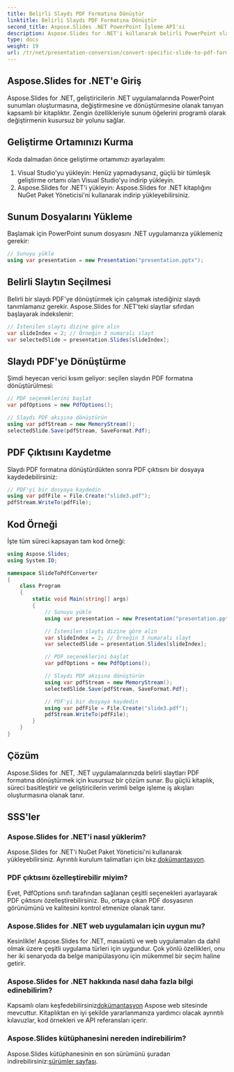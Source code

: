 ```yaml
---
title: Belirli Slaydı PDF Formatına Dönüştür
linktitle: Belirli Slaydı PDF Formatına Dönüştür
second_title: Aspose.Slides .NET PowerPoint İşleme API'si
description: Aspose.Slides for .NET'i kullanarak belirli PowerPoint slaytlarını PDF formatına nasıl dönüştüreceğinizi öğrenin. Kod örnekleri içeren adım adım kılavuz.
type: docs
weight: 19
url: /tr/net/presentation-conversion/convert-specific-slide-to-pdf-format/
---
```


## Aspose.Slides for .NET'e Giriş

Aspose.Slides for .NET, geliştiricilerin .NET uygulamalarında PowerPoint sunumları oluşturmasına, değiştirmesine ve dönüştürmesine olanak tanıyan kapsamlı bir kitaplıktır. Zengin özellikleriyle sunum öğelerini programlı olarak değiştirmenin kusursuz bir yolunu sağlar.

## Geliştirme Ortamınızı Kurma

Koda dalmadan önce geliştirme ortamımızı ayarlayalım:

1. Visual Studio'yu yükleyin: Henüz yapmadıysanız, güçlü bir tümleşik geliştirme ortamı olan Visual Studio'yu indirip yükleyin.
2. Aspose.Slides for .NET'i yükleyin: Aspose.Slides for .NET kitaplığını NuGet Paket Yöneticisi'ni kullanarak indirip yükleyebilirsiniz.

## Sunum Dosyalarını Yükleme

Başlamak için PowerPoint sunum dosyasını .NET uygulamanıza yüklemeniz gerekir:

```csharp
// Sunuyu yükle
using var presentation = new Presentation("presentation.pptx");
```

## Belirli Slaytın Seçilmesi

Belirli bir slaydı PDF'ye dönüştürmek için çalışmak istediğiniz slaydı tanımlamanız gerekir. Aspose.Slides for .NET'teki slaytlar sıfırdan başlayarak indekslenir:

```csharp
// İstenilen slaytı dizine göre alın
var slideIndex = 2; // Örneğin 3 numaralı slayt
var selectedSlide = presentation.Slides[slideIndex];
```

## Slaydı PDF'ye Dönüştürme

Şimdi heyecan verici kısım geliyor: seçilen slaydın PDF formatına dönüştürülmesi:

```csharp
// PDF seçeneklerini başlat
var pdfOptions = new PdfOptions();

// Slaydı PDF akışına dönüştürün
using var pdfStream = new MemoryStream();
selectedSlide.Save(pdfStream, SaveFormat.Pdf);
```

## PDF Çıktısını Kaydetme

Slaydı PDF formatına dönüştürdükten sonra PDF çıktısını bir dosyaya kaydedebilirsiniz:

```csharp
// PDF'yi bir dosyaya kaydedin
using var pdfFile = File.Create("slide3.pdf");
pdfStream.WriteTo(pdfFile);
```

## Kod Örneği

İşte tüm süreci kapsayan tam kod örneği:

```csharp
using Aspose.Slides;
using System.IO;

namespace SlideToPdfConverter
{
    class Program
    {
        static void Main(string[] args)
        {
            // Sunuyu yükle
            using var presentation = new Presentation("presentation.pptx");

            // İstenilen slaytı dizine göre alın
            var slideIndex = 2; // Örneğin 3 numaralı slayt
            var selectedSlide = presentation.Slides[slideIndex];

            // PDF seçeneklerini başlat
            var pdfOptions = new PdfOptions();

            // Slaydı PDF akışına dönüştürün
            using var pdfStream = new MemoryStream();
            selectedSlide.Save(pdfStream, SaveFormat.Pdf);

            // PDF'yi bir dosyaya kaydedin
            using var pdfFile = File.Create("slide3.pdf");
            pdfStream.WriteTo(pdfFile);
        }
    }
}
```

## Çözüm

Aspose.Slides for .NET, .NET uygulamalarınızda belirli slaytları PDF formatına dönüştürmek için kusursuz bir çözüm sunar. Bu güçlü kitaplık, süreci basitleştirir ve geliştiricilerin verimli belge işleme iş akışları oluşturmasına olanak tanır.

## SSS'ler

### Aspose.Slides for .NET'i nasıl yüklerim?

 Aspose.Slides for .NET'i NuGet Paket Yöneticisi'ni kullanarak yükleyebilirsiniz. Ayrıntılı kurulum talimatları için bkz.[dokümantasyon](https://docs.aspose.com/slides/net/installation/).

### PDF çıktısını özelleştirebilir miyim?

Evet, PdfOptions sınıfı tarafından sağlanan çeşitli seçenekleri ayarlayarak PDF çıktısını özelleştirebilirsiniz. Bu, ortaya çıkan PDF dosyasının görünümünü ve kalitesini kontrol etmenize olanak tanır.

### Aspose.Slides for .NET web uygulamaları için uygun mu?

Kesinlikle! Aspose.Slides for .NET, masaüstü ve web uygulamaları da dahil olmak üzere çeşitli uygulama türleri için uygundur. Çok yönlü özellikleri, onu her iki senaryoda da belge manipülasyonu için mükemmel bir seçim haline getirir.

### Aspose.Slides for .NET hakkında nasıl daha fazla bilgi edinebilirim?

Kapsamlı olanı keşfedebilirsiniz[dokümantasyon](https://reference.aspose.com/slides/net/) Aspose web sitesinde mevcuttur. Kitaplıktan en iyi şekilde yararlanmanıza yardımcı olacak ayrıntılı kılavuzlar, kod örnekleri ve API referansları içerir.

### Aspose.Slides kütüphanesini nereden indirebilirim?

 Aspose.Slides kütüphanesinin en son sürümünü şuradan indirebilirsiniz:[sürümler sayfası](https://releases.aspose.com/slides/net/).